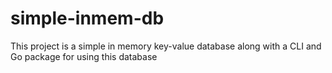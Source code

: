 # simple-inmem-db

This project is a simple in memory key-value database along with a CLI and Go package for using this database